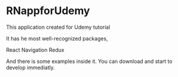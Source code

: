 # RNappforUdemy

This application created for Udemy tutorial

It has he most well-recognized packages,
  
  React Navigation
  Redux
  
 And there is some examples inside it.
 You can download and start to develop immediatly.
 
